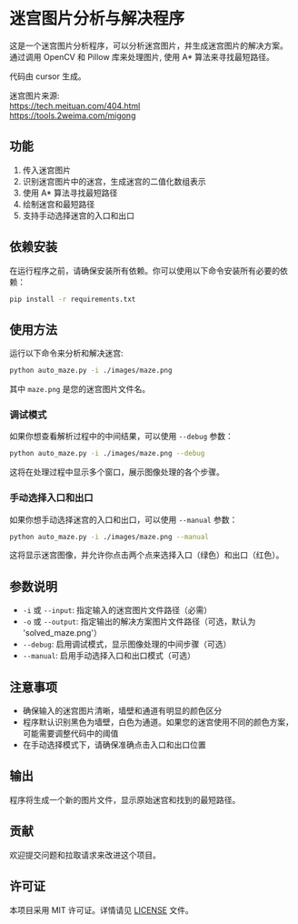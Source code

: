# 迷宫图片分析与解决程序

这是一个迷宫图片分析程序，可以分析迷宫图片，并生成迷宫图片的解决方案。
通过调用 OpenCV 和 Pillow 库来处理图片, 使用 A\* 算法来寻找最短路径。

代码由 cursor 生成。

迷宫图片来源:  
<https://tech.meituan.com/404.html>  
<https://tools.2weima.com/migong>

## 功能

1. 传入迷宫图片
2. 识别迷宫图片中的迷宫，生成迷宫的二值化数组表示
3. 使用 A\* 算法寻找最短路径
4. 绘制迷宫和最短路径
5. 支持手动选择迷宫的入口和出口

## 依赖安装

在运行程序之前，请确保安装所有依赖。你可以使用以下命令安装所有必要的依赖：

```bash
pip install -r requirements.txt
```

## 使用方法

运行以下命令来分析和解决迷宫:

```bash
python auto_maze.py -i ./images/maze.png
```

其中 `maze.png` 是您的迷宫图片文件名。

### 调试模式

如果你想查看解析过程中的中间结果，可以使用 `--debug` 参数：

```bash
python auto_maze.py -i ./images/maze.png --debug
```

这将在处理过程中显示多个窗口，展示图像处理的各个步骤。

### 手动选择入口和出口

如果你想手动选择迷宫的入口和出口，可以使用 `--manual` 参数：

```bash
python auto_maze.py -i ./images/maze.png --manual
```

这将显示迷宫图像，并允许你点击两个点来选择入口（绿色）和出口（红色）。

## 参数说明

- `-i` 或 `--input`: 指定输入的迷宫图片文件路径（必需）
- `-o` 或 `--output`: 指定输出的解决方案图片文件路径（可选，默认为 'solved_maze.png'）
- `--debug`: 启用调试模式，显示图像处理的中间步骤（可选）
- `--manual`: 启用手动选择入口和出口模式（可选）

## 注意事项

- 确保输入的迷宫图片清晰，墙壁和通道有明显的颜色区分
- 程序默认识别黑色为墙壁，白色为通道。如果您的迷宫使用不同的颜色方案，可能需要调整代码中的阈值
- 在手动选择模式下，请确保准确点击入口和出口位置

## 输出

程序将生成一个新的图片文件，显示原始迷宫和找到的最短路径。

## 贡献

欢迎提交问题和拉取请求来改进这个项目。

## 许可证

本项目采用 MIT 许可证。详情请见 [LICENSE](LICENSE) 文件。

